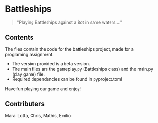 # Battleships
> "Playing Battleships against a Bot in same waters...."

## Contents
The files contain the code for the battleships project, made for a programing assignment. 
- The version provided is a beta version.
- The main files are the gameplay.py (Battleships class) and the main.py (play game) file. 
- Required dependencies can be found in pyproject.toml

Have fun playing our game and enjoy!

## Contributers 
Mara, Lotta, Chris, Mathis, Emilio